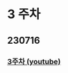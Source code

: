 # 3 주차
## 230716
### [3주차 (youtube)](https://www.youtube.com/watch?v=D0IY2s88eKs)
### <br/><br/><br/>

